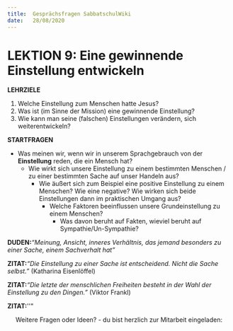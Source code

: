 ```yaml
---
title:  Gesprächsfragen SabbatschulWiki
date:   28/08/2020
---
```


**LEKTION 9:** Eine gewinnende Einstellung entwickeln
=====================================================

**LEHRZIELE**

1.  Welche Einstellung zum Menschen hatte Jesus?
2.  Was ist (im Sinne der Mission) eine gewinnende Einstellung?
3.  Wie kann man seine (falschen) Einstellungen verändern, sich
    weiterentwickeln?

**STARTFRAGEN**

-   Was meinen wir, wenn wir in unserem Sprachgebrauch von der
    **Einstellung** reden, die ein Mensch hat?
    -   Wie wirkt sich unsere Einstellung zu einem bestimmten Menschen /
        zu einer bestimmten Sache auf unser Handeln aus?
        -   Wie äußert sich zum Beispiel eine positive Einstellung zu
            einem Menschen? Wie eine negative? Wie wirken sich beide
            Einstellungen dann im praktischen Umgang aus?
            -   Welche Faktoren beeinflussen unsere Grundeinstellung zu
                einem Menschen?
                -   Was davon beruht auf Fakten, wieviel beruht auf
                    Sympathie/Un-Sympathie?

**DUDEN:***“Meinung, Ansicht, inneres Verhältnis, das jemand besonders
zu einer Sache, einem Sachverhalt hat”*

**ZITAT:***“Die Einstellung zu einer Sache ist entscheidend. Nicht die
Sache selbst.”* (Katharina Eisenlöffel)

**ZITAT:***“Die letzte der menschlichen Freiheiten besteht in der Wahl
der Einstellung zu den Dingen.”* (Viktor Frankl)

**ZITAT:**''"

<center>
Weitere Fragen oder Ideen? - du bist herzlich zur Mitarbeit eingeladen:
<https://wiki.sabbatschule.at>

</center>

